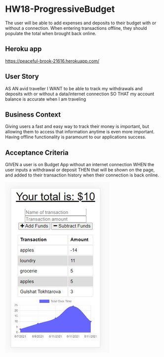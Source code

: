 # HW18-ProgressiveBudget

The user will be able to add expenses and deposits to their budget with or without a connection. When entering transactions offline, they should populate the total when brought back online.

## Heroku app

https://peaceful-brook-21616.herokuapp.com/

## User Story
AS AN avid traveller
I WANT to be able to track my withdrawals and deposits with or without a data/internet connection
SO THAT my account balance is accurate when I am traveling

## Business Context

Giving users a fast and easy way to track their money is important, but allowing them to access that information anytime is even more important. Having offline functionality is paramount to our applications success.


## Acceptance Criteria
GIVEN a user is on Budget App without an internet connection
WHEN the user inputs a withdrawal or deposit
THEN that will be shown on the page, and added to their transaction history when their connection is back online.

  ![Image Alt Text](./img/img1.JPG)
